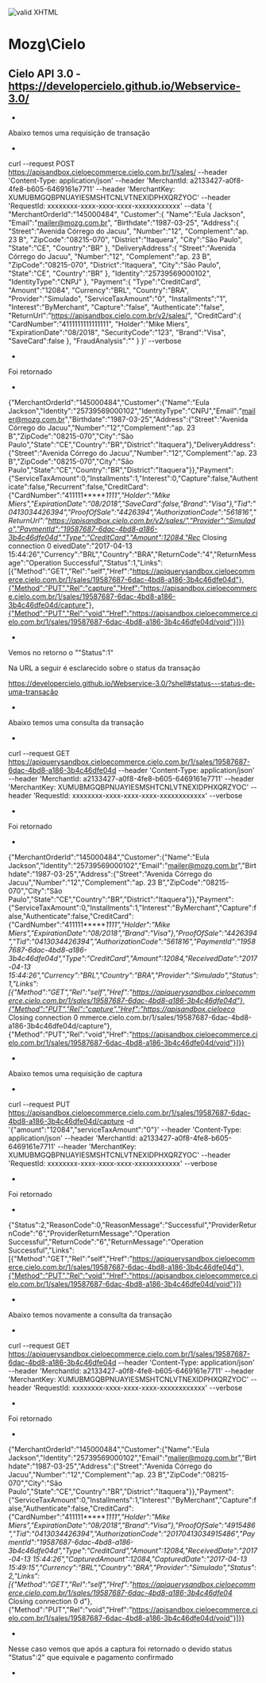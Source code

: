 [checkmark]: https://raw.githubusercontent.com/mozgbrasil/mozgbrasil.github.io/master/assets/images/logos/logo_32_32.png "MOZG"
![valid XHTML][checkmark]

# Mozg\Cielo

## Cielo API 3.0 - https://developercielo.github.io/Webservice-3.0/

-

Abaixo temos uma requisição de transação

-

curl --request POST https://apisandbox.cieloecommerce.cielo.com.br/1/sales/ --header 'Content-Type: application/json' --header 'MerchantId: a2133427-a0f8-4fe8-b605-6469161e7711' --header 'MerchantKey: XUMUBMGQBPNUAYIESMSHTCNLVTNEXIDPHXQRZYOC' --header 'RequestId: xxxxxxxx-xxxx-xxxx-xxxx-xxxxxxxxxxxx' --data '{
   "MerchantOrderId":"145000484",
   "Customer":{
      "Name":"Eula Jackson",
      "Email":"mailer@mozg.com.br",
      "Birthdate":"1987-03-25",
      "Address":{
         "Street":"Avenida Córrego do Jacuu",
         "Number":"12",
         "Complement":"ap. 23 B",
         "ZipCode":"08215-070",
         "District":"Itaquera",
         "City":"São Paulo",
         "State":"CE",
         "Country":"BR"
      },
      "DeliveryAddress":{
         "Street":"Avenida Córrego do Jacuu",
         "Number":"12",
         "Complement":"ap. 23 B",
         "ZipCode":"08215-070",
         "District":"Itaquera",
         "City":"São Paulo",
         "State":"CE",
         "Country":"BR"
      },
      "Identity":"25739569000102",
      "IdentityType":"CNPJ"
   },
   "Payment":{
      "Type":"CreditCard",
      "Amount":"12084",
      "Currency":"BRL",
      "Country":"BRA",
      "Provider":"Simulado",
      "ServiceTaxAmount":"0",
      "Installments":"1",
      "Interest":"ByMerchant",
      "Capture":"false",
      "Authenticate":"false",
      "ReturnUrl":"https://apisandbox.cielo.com.br/v2/sales/",
      "CreditCard":{
         "CardNumber":"4111111111111111",
         "Holder":"Mike Miers",
         "ExpirationDate":"08/2018",
         "SecurityCode":"123",
         "Brand":"Visa",
         "SaveCard":false
      },
      "FraudAnalysis":""
   }
}' --verbose

-

Foi retornado

-

{"MerchantOrderId":"145000484","Customer":{"Name":"Eula Jackson","Identity":"25739569000102","IdentityType":"CNPJ","Email":"mailer@mozg.com.br","Birthdate":"1987-03-25","Address":{"Street":"Avenida Córrego do Jacuu","Number":"12","Complement":"ap. 23 B","ZipCode":"08215-070","City":"São Paulo","State":"CE","Country":"BR","District":"Itaquera"},"DeliveryAddress":{"Street":"Avenida Córrego do Jacuu","Number":"12","Complement":"ap. 23 B","ZipCode":"08215-070","City":"São Paulo","State":"CE","Country":"BR","District":"Itaquera"}},"Payment":{"ServiceTaxAmount":0,"Installments":1,"Interest":0,"Capture":false,"Authenticate":false,"Recurrent":false,"CreditCard":{"CardNumber":"411111******1111","Holder":"Mike Miers","ExpirationDate":"08/2018","SaveCard":false,"Brand":"Visa"},"Tid":"0413034426394","ProofOfSale":"4426394","AuthorizationCode":"561816","ReturnUrl":"https://apisandbox.cielo.com.br/v2/sales/","Provider":"Simulado","PaymentId":"19587687-6dac-4bd8-a186-3b4c46dfe04d","Type":"CreditCard","Amount":12084,"Rec* Closing connection 0
eivedDate":"2017-04-13 15:44:26","Currency":"BRL","Country":"BRA","ReturnCode":"4","ReturnMessage":"Operation Successful","Status":1,"Links":[{"Method":"GET","Rel":"self","Href":"https://apiquerysandbox.cieloecommerce.cielo.com.br/1/sales/19587687-6dac-4bd8-a186-3b4c46dfe04d"},{"Method":"PUT","Rel":"capture","Href":"https://apisandbox.cieloecommerce.cielo.com.br/1/sales/19587687-6dac-4bd8-a186-3b4c46dfe04d/capture"},{"Method":"PUT","Rel":"void","Href":"https://apisandbox.cieloecommerce.cielo.com.br/1/sales/19587687-6dac-4bd8-a186-3b4c46dfe04d/void"}]}}

-

Vemos no retorno o ""Status":1"

Na URL a seguir é esclarecido sobre o status da transação

https://developercielo.github.io/Webservice-3.0/?shell#status---status-de-uma-transação

-

Abaixo temos uma consulta da transação

-

curl --request GET https://apiquerysandbox.cieloecommerce.cielo.com.br/1/sales/19587687-6dac-4bd8-a186-3b4c46dfe04d --header 'Content-Type: application/json' --header 'MerchantId: a2133427-a0f8-4fe8-b605-6469161e7711' --header 'MerchantKey: XUMUBMGQBPNUAYIESMSHTCNLVTNEXIDPHXQRZYOC' --header 'RequestId: xxxxxxxx-xxxx-xxxx-xxxx-xxxxxxxxxxxx' --verbose

-

Foi retornado

-

{"MerchantOrderId":"145000484","Customer":{"Name":"Eula Jackson","Identity":"25739569000102","Email":"mailer@mozg.com.br","Birthdate":"1987-03-25","Address":{"Street":"Avenida Córrego do Jacuu","Number":"12","Complement":"ap. 23 B","ZipCode":"08215-070","City":"São Paulo","State":"CE","Country":"BR","District":"Itaquera"}},"Payment":{"ServiceTaxAmount":0,"Installments":1,"Interest":"ByMerchant","Capture":false,"Authenticate":false,"CreditCard":{"CardNumber":"411111******1111","Holder":"Mike Miers","ExpirationDate":"08/2018","Brand":"Visa"},"ProofOfSale":"4426394","Tid":"0413034426394","AuthorizationCode":"561816","PaymentId":"19587687-6dac-4bd8-a186-3b4c46dfe04d","Type":"CreditCard","Amount":12084,"ReceivedDate":"2017-04-13 15:44:26","Currency":"BRL","Country":"BRA","Provider":"Simulado","Status":1,"Links":[{"Method":"GET","Rel":"self","Href":"https://apiquerysandbox.cieloecommerce.cielo.com.br/1/sales/19587687-6dac-4bd8-a186-3b4c46dfe04d"},{"Method":"PUT","Rel":"capture","Href":"https://apisandbox.cieloeco* Closing connection 0
mmerce.cielo.com.br/1/sales/19587687-6dac-4bd8-a186-3b4c46dfe04d/capture"},{"Method":"PUT","Rel":"void","Href":"https://apisandbox.cieloecommerce.cielo.com.br/1/sales/19587687-6dac-4bd8-a186-3b4c46dfe04d/void"}]}}

-

Abaixo temos uma requisição de captura

-

curl --request PUT https://apisandbox.cieloecommerce.cielo.com.br/1/sales/19587687-6dac-4bd8-a186-3b4c46dfe04d/capture -d '{"amount":"12084","serviceTaxAmount":"0"}' --header 'Content-Type: application/json' --header 'MerchantId: a2133427-a0f8-4fe8-b605-6469161e7711' --header 'MerchantKey: XUMUBMGQBPNUAYIESMSHTCNLVTNEXIDPHXQRZYOC' --header 'RequestId: xxxxxxxx-xxxx-xxxx-xxxx-xxxxxxxxxxxx' --verbose

-

Foi retornado

-

{"Status":2,"ReasonCode":0,"ReasonMessage":"Successful","ProviderReturnCode":"6","ProviderReturnMessage":"Operation Successful","ReturnCode":"6","ReturnMessage":"Operation Successful","Links":[{"Method":"GET","Rel":"self","Href":"https://apiquerysandbox.cieloecommerce.cielo.com.br/1/sales/19587687-6dac-4bd8-a186-3b4c46dfe04d"},{"Method":"PUT","Rel":"void","Href":"https://apisandbox.cieloecommerce.cielo.com.br/1/sales/19587687-6dac-4bd8-a186-3b4c46dfe04d/void"}]}

-

Abaixo temos novamente a consulta da transação

-

curl --request GET https://apiquerysandbox.cieloecommerce.cielo.com.br/1/sales/19587687-6dac-4bd8-a186-3b4c46dfe04d --header 'Content-Type: application/json' --header 'MerchantId: a2133427-a0f8-4fe8-b605-6469161e7711' --header 'MerchantKey: XUMUBMGQBPNUAYIESMSHTCNLVTNEXIDPHXQRZYOC' --header 'RequestId: xxxxxxxx-xxxx-xxxx-xxxx-xxxxxxxxxxxx' --verbose

-

Foi retornado

-

{"MerchantOrderId":"145000484","Customer":{"Name":"Eula Jackson","Identity":"25739569000102","Email":"mailer@mozg.com.br","Birthdate":"1987-03-25","Address":{"Street":"Avenida Córrego do Jacuu","Number":"12","Complement":"ap. 23 B","ZipCode":"08215-070","City":"São Paulo","State":"CE","Country":"BR","District":"Itaquera"}},"Payment":{"ServiceTaxAmount":0,"Installments":1,"Interest":"ByMerchant","Capture":false,"Authenticate":false,"CreditCard":{"CardNumber":"411111******1111","Holder":"Mike Miers","ExpirationDate":"08/2018","Brand":"Visa"},"ProofOfSale":"4915486","Tid":"0413034426394","AuthorizationCode":"20170413034915486","PaymentId":"19587687-6dac-4bd8-a186-3b4c46dfe04d","Type":"CreditCard","Amount":12084,"ReceivedDate":"2017-04-13 15:44:26","CapturedAmount":12084,"CapturedDate":"2017-04-13 15:49:15","Currency":"BRL","Country":"BRA","Provider":"Simulado","Status":2,"Links":[{"Method":"GET","Rel":"self","Href":"https://apiquerysandbox.cieloecommerce.cielo.com.br/1/sales/19587687-6dac-4bd8-a186-3b4c46dfe04* Closing connection 0
d"},{"Method":"PUT","Rel":"void","Href":"https://apisandbox.cieloecommerce.cielo.com.br/1/sales/19587687-6dac-4bd8-a186-3b4c46dfe04d/void"}]}}

-

Nesse caso vemos que após a captura foi retornado o devido status "Status":2" que equivale e pagamento confirmado

-